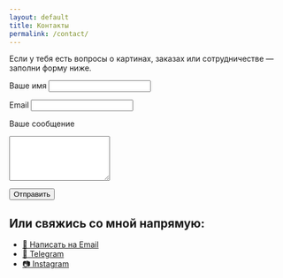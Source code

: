 ```yaml
---
layout: default
title: Контакты
permalink: /contact/
---
```


<p>Если у тебя есть вопросы о картинах, заказах или сотрудничестве — заполни форму ниже.</p>

<form action="https://formspree.io/f/xdkzwwdv"  method="POST">
  <label for="name">Ваше имя</label>
  <input type="text" id="name" name="name" required>

  <label for="_replyto">Email</label>
  <input type="email" id="_replyto" name="_replyto" required>

  <label for="message">Ваше сообщение</label>
  <textarea id="message" name="message" rows="5" required></textarea>

  <button type="submit" class="btn-submit">Отправить</button>
</form>

<h2>Или свяжись со мной напрямую:</h2>
<ul class="contact-links">
  <li><a href="mailto:picabsart@gmail.com">📧 Написать на Email</a></li>
  <li><a href="https://t.me/picabs"  target="_blank">💬 Telegram</a></li>
  <li><a href="https://www.instagram.com/picabs/"  target="_blank">📷 Instagram</a></li>
</ul>
